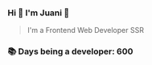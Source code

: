 ### Hi 👋 I&#39;m Juani 🦁

> I&#39;m a Frontend Web Developer SSR

### 📚 Days being a developer: 600
